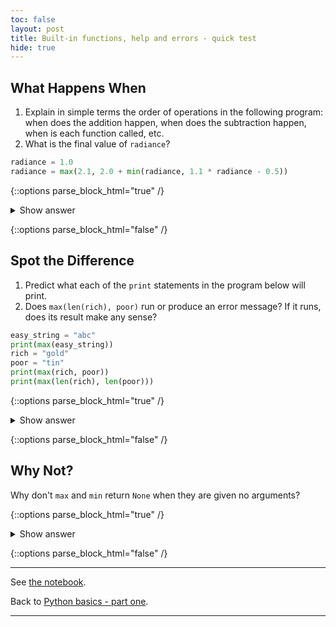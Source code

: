 ```yaml
---
toc: false
layout: post
title: Built-in functions, help and errors - quick test
hide: true
---
```


## What Happens When

1. Explain in simple terms the order of operations in the following program:
    when does the addition happen, when does the subtraction happen,
    when is each function called, etc.
2. What is the final value of `radiance`?

~~~python
radiance = 1.0
radiance = max(2.1, 2.0 + min(radiance, 1.1 * radiance - 0.5))
~~~



{::options parse_block_html="true" /}
<details>
  <summary markdown="span">Show answer</summary>
  

1. 1. `1.1 * radiance = 1.1`
   2. `1.1 - 0.5 = 0.6`
   3. `min(randiance, 0.6) = 0.6`
   4. `2.0 + 0.6 = 2.6`
   5. `max(2.1, 2.6) = 2.6`

2. At the end, `radiance = 2.6`

</details>

{::options parse_block_html="false" /}


## Spot the Difference

1. Predict what each of the `print` statements in the program below will print.
2. Does `max(len(rich), poor)` run or produce an error message?
    If it runs, does its result make any sense?

~~~python
easy_string = "abc"
print(max(easy_string))
rich = "gold"
poor = "tin"
print(max(rich, poor))
print(max(len(rich), len(poor)))
~~~


  
{::options parse_block_html="true" /}
<details>
  <summary markdown="span">Show answer</summary>
  
1. `c`
2. `tin`
3. `4`
  
2. It throws a TypeError. The command is trying to run `max(4, 'tin')` and you can't compare
a string and an integer

</details>

{::options parse_block_html="false" /}


## Why Not?

Why don't `max` and `min` return `None` when they are given no arguments?


  
{::options parse_block_html="true" /}
<details>
  <summary markdown="span">Show answer</summary>
  
`max` and `min` return TypeErrors in this case because the correct number of parameters
was not supplied. If it just returned `None`, the error would be much harder to trace as it
would likely be stored into a variable and used later in the program, which could lead to unintended behaviour.

</details>

{::options parse_block_html="false" /}


---

See [the notebook](https://nu-cem.github.io/CompPhys/2021/08/02/Functions.html).

Back to [Python basics - part one](https://nu-cem.github.io/CompPhys/2021/08/02/Python_basics_one.html).

---
